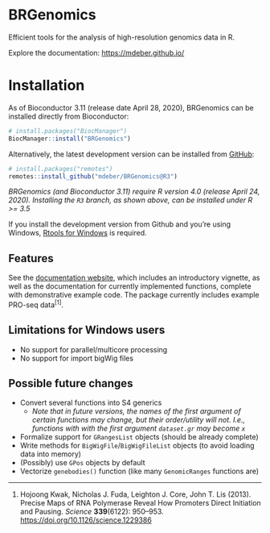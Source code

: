 
<!-- README.md is generated from README.Rmd. Please edit that file -->

# BRGenomics

<!-- badges: start -->

<!-- badges: end -->

Efficient tools for the analysis of high-resolution genomics data in R.

Explore the documentation: <https://mdeber.github.io/>

# Installation

As of Bioconductor 3.11 (release date April 28, 2020), BRGenomics can be
installed directly from Bioconductor:

``` r
# install.packages("BiocManager")
BiocManager::install("BRGenomics")
```

Alternatively, the latest development version can be installed from
[GitHub](https://github.com/mdeber/BRGenomics):

``` r
# install.packages("remotes")
remotes::install_github("mdeber/BRGenomics@R3")
```

*BRGenomics (and Bioconductor 3.11) require R version 4.0 (release April
24, 2020). Installing the `R3` branch, as shown above, can be installed
under R \>= 3.5*

If you install the development version from Github and you’re using
Windows, [Rtools for
Windows](https://cran.rstudio.com/bin/windows/Rtools/) is required.

## Features

See the [documentation website](https://mdeber.github.io/), which
includes an introductory vignette, as well as the documentation for
currently implemented functions, complete with demonstrative example
code. The package currently includes example PRO-seq
data<sup>\[1\]</sup>.

## Limitations for Windows users

  - No support for parallel/multicore processing
  - No support for import bigWig files

## Possible future changes

  - Convert several functions into S4 generics
      - *Note that in future versions, the names of the first argument
        of certain functions may change, but their order/utility will
        not. I.e., functions with with the first argument `dataset.gr`
        may become `x`*
  - Formalize support for `GRangesList` objects (should be already complete)
  - Write methods for `BigWigFile`/`BigWigFileList` objects (to avoid
    loading data into memory)
  - (Possibly) use `GPos` objects by default
  - Vectorize `genebodies()` function (like many `GenomicRanges` functions are)

-----

1.  Hojoong Kwak, Nicholas J. Fuda, Leighton J. Core, John T. Lis
    (2013). Precise Maps of RNA Polymerase Reveal How Promoters Direct
    Initiation and Pausing. *Science* **339**(6122): 950–953.
    <https://doi.org/10.1126/science.1229386>
